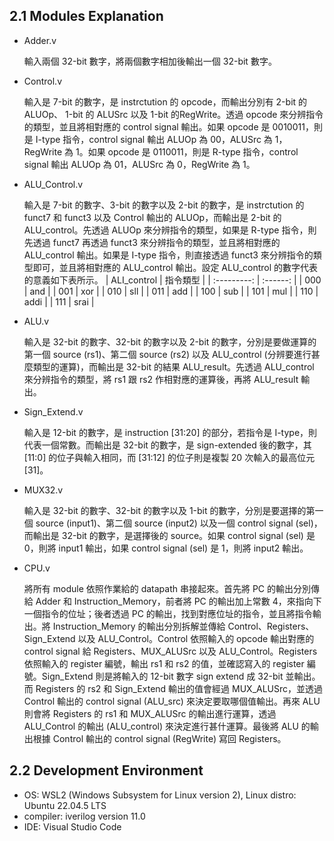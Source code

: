 ## 2.1 Modules Explanation
* Adder.v
        
    輸入兩個 32-bit 數字，將兩個數字相加後輸出一個 32-bit 數字。

* Control.v
        
    輸入是 7-bit 的數字，是 instrctution 的 opcode，而輸出分別有 2-bit 的 ALUOp、 1-bit 的 ALUSrc 以及 1-bit 的RegWrite。透過 opcode 來分辨指令的類型，並且將相對應的 control signal 輸出。如果 opcode 是 0010011，則是 I-type 指令，control signal 輸出 ALUOp 為 00，ALUSrc 為 1，RegWrite 為 1。如果 opcode 是 0110011，則是 R-type 指令，control signal 輸出 ALUOp 為 01，ALUSrc 為 0，RegWrite 為 1。

* ALU_Control.v

    輸入是 7-bit 的數字、3-bit 的數字以及 2-bit 的數字，是 instrctution 的 funct7 和 funct3 以及 Control 輸出的 ALUOp，而輸出是 2-bit 的 ALU_control。先透過 ALUOp 來分辨指令的類型，如果是 R-type 指令，則先透過 funct7 再透過 funct3 來分辨指令的類型，並且將相對應的 ALU_control 輸出。如果是 I-type 指令，則直接透過 funct3 來分辨指令的類型即可，並且將相對應的 ALU_control 輸出。設定 ALU_control 的數字代表的意義如下表所示。
    | ALI_control | 指令類型 |
    | :---------: | :------: |
    |     000     |   and    |
    |     001     |   xor    |
    |     010     |   sll    |
    |     011     |   add   |
    |     100     |   sub    |
    |     101     |   mul    |
    |     110     |   addi    |
    |     111     |   srai   |

* ALU.v

    輸入是 32-bit 的數字、32-bit 的數字以及 2-bit 的數字，分別是要做運算的第一個 source (rs1)、第二個 source (rs2) 以及 ALU_control (分辨要進行甚麼類型的運算)，而輸出是 32-bit 的結果 ALU_result。先透過 ALU_control 來分辨指令的類型，將 rs1 跟 rs2 作相對應的運算後，再將 ALU_result 輸出。

* Sign_Extend.v

    輸入是 12-bit 的數字，是 instruction [31:20] 的部分，若指令是 I-type，則代表一個常數。而輸出是 32-bit 的數字，是 sign-extended 後的數字，其 [11:0] 的位子與輸入相同，而 [31:12] 的位子則是複製 20 次輸入的最高位元 [31]。

* MUX32.v
    
    輸入是 32-bit 的數字、32-bit 的數字以及 1-bit 的數字，分別是要選擇的第一個 source (input1)、第二個 source (input2) 以及一個 control signal (sel)，而輸出是 32-bit 的數字，是選擇後的 source。如果 control signal (sel) 是 0，則將 input1 輸出，如果 control signal (sel) 是 1，則將 input2 輸出。

* CPU.v

    將所有 module 依照作業給的 datapath 串接起來。首先將 PC 的輸出分別傳給 Adder 和 Instruction_Memory，前者將 PC 的輸出加上常數 4，來指向下一個指令的位址；後者透過 PC 的輸出，找到對應位址的指令，並且將指令輸出。將 Instruction_Memory 的輸出分別拆解並傳給 Control、Registers、Sign_Extend 以及 ALU_Control。Control 依照輸入的 opcode 輸出對應的 control signal 給 Registers、MUX_ALUSrc 以及 ALU_Control。Registers 依照輸入的 register 編號，輸出 rs1 和 rs2 的值，並確認寫入的 register 編號。Sign_Extend 則是將輸入的 12-bit 數字 sign extend 成 32-bit 並輸出。而 Registers 的 rs2 和 Sign_Extend 輸出的值會經過 MUX_ALUSrc，並透過 Control 輸出的 control signal (ALU_src) 來決定要取哪個值輸出。再來 ALU 則會將 Registers 的 rs1 和 MUX_ALUSrc 的輸出進行運算，透過 ALU_Control 的輸出 (ALU_control) 來決定進行甚什運算。最後將 ALU 的輸出根據 Control 輸出的 control signal (RegWrite) 寫回 Registers。 

## 2.2 Development Environment
* OS: WSL2 (Windows Subsystem for Linux version 2), Linux distro: Ubuntu 22.04.5 LTS
* compiler: iverilog version 11.0
* IDE: Visual Studio Code